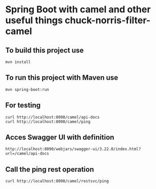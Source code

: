 # Spring Boot with camel and other useful things chuck-norris-filter-camel 

## To build this project use

```
mvn install
```

## To run this project with Maven use

```
mvn spring-boot:run
```


## For testing

```
curl http://localhost:8090/camel/api-docs
curl http://localhost:8090/camel/ping
```


## Acces Swagger UI with definition

```
http://localhost:8090/webjars/swagger-ui/3.22.0/index.html?url=/camel/api-docs
```

## Call the ping rest operation
```
curl http://localhost:8090/camel/restsvc/ping
```